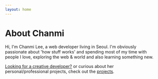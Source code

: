 ```yaml
---
layout: home
---
```

# About Chanmi

Hi,
I'm Chanmi Lee, a web developer living in Seoul.
I'm obviously passionate about 'how stuff works' and spending most of my time with people I love, exploring the web & world and also learning something new.

[Looking for a creative developer?](https://chanmi-lee.github.com/profile)
or curious about her personal/professional projects, check out the [projects](https://chanmi-lee.github.com/projects).